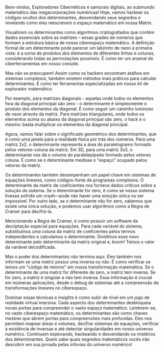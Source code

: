 Bem-vindos, Exploradores Cibernéticos e samurais digitais, ao submundo matemático das megacorporações numéricas! Hoje, vamos hackear os códigos ocultos dos determinantes, desvendando seus segredos e revelando como eles reescrevem o espaço matemático em nossa Matrix.

Visualizem os determinantes como algoritmos criptografados que contêm dados essenciais sobre as matrizes – essas grades de números que formam a estrutura básica de nosso ciberespaço matemático. A definição formal de um determinante pode parecer um labirinto de neon à primeira vista: é a soma de produtos dos elementos de diferentes linhas e colunas, considerando todas as permutações possíveis. É como ter um arsenal de ciberferramentas em nosso console.

Mas não se preocupem! Assim como os hackers encontram atalhos em sistemas complexos, também existem métodos mais práticos para calcular determinantes. É como ter ferramentas especializadas em nosso kit de explorador matemático.

Por exemplo, para matrizes diagonais - aquelas onde todos os elementos fora da diagonal principal são zero - o determinante é simplesmente o produto dos elementos da diagonal. É como seguir um caminho luminoso de neon através da matriz. Para matrizes triangulares, onde todos os elementos acima ou abaixo da diagonal principal são zero, o hack é o mesmo: basta multiplicar os elementos da diagonal principal.

Agora, vamos falar sobre o significado geométrico dos determinantes, que é como uma janela para a realidade física por trás dos números. Para uma matriz 2x2, o determinante representa a área do paralelogramo formado pelos vetores-coluna da matriz. Em 3D, para uma matriz 3x3, o determinante nos dá o volume do paralelepípedo formado pelos vetores coluna. É como se o determinante medisse o "espaço" ocupado pelos vetores da matriz.

Os determinantes também desempenham um papel chave em sistemas de equações lineares, como códigos-fonte de programas complexos. O determinante da matriz de coeficientes nos fornece dados críticos sobre a solução do sistema. Se o determinante for zero, é como se nosso sistema tivesse sofrido um crash—pode não haver uma solução única ou ser impossível. Por outro lado, se o determinante não for zero, sabemos que existe uma única solução, e podemos usar algoritmos como a Regra de Cramer para decifrá-la.

Mencionando a Regra de Cramer, é como possuir um software de decriptação especial para equações. Para cada variável do sistema, substituímos uma coluna da matriz de coeficientes pelos termos independentes e calculamos o determinante. Dividimos esse novo determinante pelo determinante da matriz original e, boom! Temos o valor da variável decodificada.

Mas o poder dos determinantes não termina aqui. Eles também nos informam se uma matriz possui uma inversa ou não. É como verificar se temos um "código de retorno" em nossa transformação matemática. Se o determinante de uma matriz for diferente de zero, a matriz tem inversa. Se for zero, a matriz é singular e não tem inversa. Essa informação é crucial em inúmeras aplicações, desde o debug de sistemas até a compreensão de transformações lineares no ciberespaço.

Dominar essas técnicas e insights é como subir de nível em um jogo de realidade virtual imersiva. Cada aspecto dos determinantes desbloqueia novas portas para compreender o vasto espaço matemático.
Lembrem-se, no vasto ciberespaço matemático, os determinantes são como chaves mestres que abrem portas para compreensões mais profundas. Eles nos permitem mapear áreas e volumes, decifrar sistemas de equações, verificar a existência de inversas e até detectar singularidades em nosso universo numérico.
Continuem explorando, hackeando e desvendando os mistérios dos determinantes. Quem sabe quais segredos matemáticos vocês irão descobrir em sua jornada pelas infovias do universo numérico!
